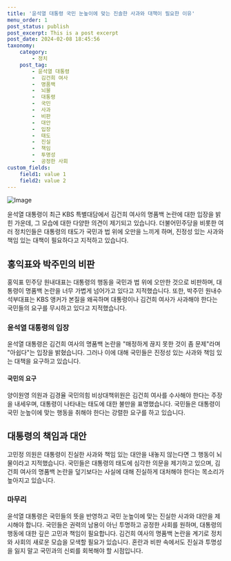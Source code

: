 ```yaml
---
title: '윤석열 대통령 국민 눈높이에 맞는 진솔한 사과와 대책이 필요한 이유'
menu_order: 1
post_status: publish
post_excerpt: This is a post excerpt
post_date: 2024-02-08 18:45:56
taxonomy:
    category:
        - 정치
    post_tag:
        - 윤석열 대통령
        -  김건희 여사
        -  명품백
        -  뇌물
        -  대통령
        -  국민
        -  사과
        -  비판
        -  대안
        -  입장
        -  태도
        -  진실
        -  책임
        -  투명성
        -  공정한 사회
custom_fields:
    field1: value 1
    field2: value 2
---
```


![Image](https://imgnews.pstatic.net/image/123/2024/02/08/0002327250_001_20240208155601233.jpg?type=w647)

윤석열 대통령이 최근 KBS 특별대담에서 김건희 여사의 명품백 논란에 대한 입장을 밝힌 가운데, 그 모습에 대한 다양한 의견이 제기되고 있습니다. 더불어민주당을 비롯한 여러 정치인들은 대통령의 태도가 국민과 법 위에 오만을 느끼게 하며, 진정성 있는 사과와 책임 있는 대책이 필요하다고 지적하고 있습니다. 
## 홍익표와 박주민의 비판
홍익표 민주당 원내대표는 대통령의 행동을 국민과 법 위에 오만한 것으로 비판하며, 대통령이 명품백 논란을 너무 가볍게 넘어가고 있다고 지적했습니다. 또한, 박주민 원내수석부대표는 KBS 앵커가 본질을 왜곡하며 대통령이나 김건희 여사가 사과해야 한다는 국민들의 요구를 무시하고 있다고 지적했습니다.
### 윤석열 대통령의 입장
윤석열 대통령은 김건희 여사의 명품백 논란을 "매정하게 끊지 못한 것이 좀 문제"라며 "아쉽다"는 입장을 밝혔습니다. 그러나 이에 대해 국민들은 진정성 있는 사과와 책임 있는 대책을 요구하고 있습니다. 
#### 국민의 요구
양이원영 의원과 김경율 국민의힘 비상대책위원은 김건희 여사를 수사해야 한다는 주장을 내세우며, 대통령이 나타내는 태도에 대한 불만을 표명했습니다. 국민들은 대통령이 국민 눈높이에 맞는 행동을 취해야 한다는 강렬한 요구를 하고 있습니다.
## 대통령의 책임과 대안
고민정 의원은 대통령이 진실한 사과와 책임 있는 대안을 내놓지 않는다면 그 행동이 뇌물이라고 지적했습니다. 국민들은 대통령의 태도에 심각한 의문을 제기하고 있으며, 김건희 여사의 명품백 논란을 덮기보다는 사실에 대해 진실하게 대처해야 한다는 목소리가 높아지고 있습니다.
### 마무리
윤석열 대통령은 국민들의 뜻을 반영하고 국민 눈높이에 맞는 진실한 사과와 대안을 제시해야 합니다. 국민들은 권력의 남용이 아닌 투명하고 공정한 사회를 원하며, 대통령의 행동에 대한 깊은 고민과 책임이 필요합니다. 김건희 여사의 명품백 논란을 계기로 정치와 사회의 새로운 모습을 모색할 필요가 있습니다. 혼란과 비판 속에서도 진실과 투명성을 잃지 말고 국민과의 신뢰를 회복해야 할 시점입니다.
